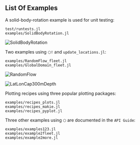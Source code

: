 ## List Of Examples

A solid-body-rotation example is used for unit testing:

```
test/runtests.jl
examples/SolidBodyRotation.jl
```

![SolidBodyRotation](https://github.com/JuliaClimate/IndividualDisplacements.jl/raw/master/examples/figs/SolidBodyRotation.gif)

Two examples using `⬡!` and `update_locations.jl`:

```
examples/RandomFlow_fleet.jl
examples/GlobalDomain_fleet.jl
```

![RandomFlow](https://github.com/JuliaClimate/IndividualDisplacements.jl/raw/master/examples/figs/RandomFlow.gif)

![LatLonCap300mDepth](https://github.com/JuliaClimate/IndividualDisplacements.jl/raw/master/examples/figs/LatLonCap300mDepth.png)

Plotting recipes using three popular plotting packages:

```
examples/recipes_plots.jl
examples/recipes_makie.jl
examples/recipes_pyplot.jl	
```

Three other examples using `⬡`  are documented in the `API Guide`:

```
examples/examples123.jl
examples/example2fleet.jl
examples/example2more.jl
```
